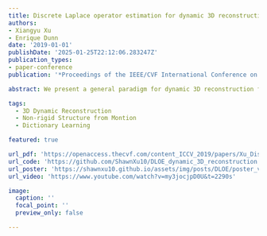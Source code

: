 ```yaml
---
title: Discrete Laplace operator estimation for dynamic 3D reconstruction
authors:
- Xiangyu Xu
- Enrique Dunn
date: '2019-01-01'
publishDate: '2025-01-25T22:12:06.283247Z'
publication_types:
- paper-conference
publication: '*Proceedings of the IEEE/CVF International Conference on Computer Vision*'

abstract: We present a general paradigm for dynamic 3D reconstruction from multiple independent and uncontrolled image sources having arbitrary temporal sampling density and distribution. Our graph-theoretic formulation models the spatio-temporal relationships among our observations in terms of the joint estimation of their 3D geometry and its discrete Laplace operator. Towards this end, we define a tri-convex optimization framework that leverages the geometric properties and dependencies found among a Euclidean shape-space and the discrete Laplace operator describing its local and global topology. We present a reconstructability analysis, experiments on motion capture data and multi-view image datasets, as well as explore applications to geometry-based event segmentation and data association.

tags:
  - 3D Dynamic Reconstruction
  - Non-rigid Structure from Montion
  - Dictionary Learning

featured: true

url_pdf: 'https://openaccess.thecvf.com/content_ICCV_2019/papers/Xu_Discrete_Laplace_Operator_Estimation_for_Dynamic_3D_Reconstruction_ICCV_2019_paper.pdf'
url_code: 'https://github.com/ShawnXu10/DLOE_dynamic_3D_reconstruction'
url_poster: 'https://shawnxu10.github.io/assets/img/posts/DLOE/poster_v2.pdf'
url_video: 'https://www.youtube.com/watch?v=my3jocjpD0U&t=2290s'

image:
  caption: ''
  focal_point: ''
  preview_only: false

---
```

